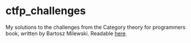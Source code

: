 # ctfp_challenges
My solutions to the challenges from the Category theory for programmers book, written by Bartosz Milewski.
Readable [here](https://bartoszmilewski.com/2014/10/28/category-theory-for-programmers-the-preface/).
